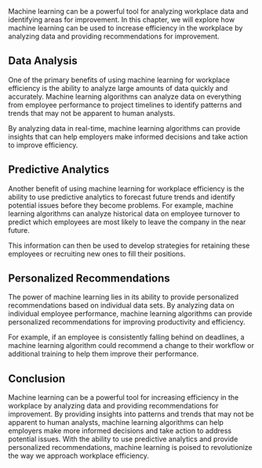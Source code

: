 

Machine learning can be a powerful tool for analyzing workplace data and identifying areas for improvement. In this chapter, we will explore how machine learning can be used to increase efficiency in the workplace by analyzing data and providing recommendations for improvement.

Data Analysis
-------------

One of the primary benefits of using machine learning for workplace efficiency is the ability to analyze large amounts of data quickly and accurately. Machine learning algorithms can analyze data on everything from employee performance to project timelines to identify patterns and trends that may not be apparent to human analysts.

By analyzing data in real-time, machine learning algorithms can provide insights that can help employers make informed decisions and take action to improve efficiency.

Predictive Analytics
--------------------

Another benefit of using machine learning for workplace efficiency is the ability to use predictive analytics to forecast future trends and identify potential issues before they become problems. For example, machine learning algorithms can analyze historical data on employee turnover to predict which employees are most likely to leave the company in the near future.

This information can then be used to develop strategies for retaining these employees or recruiting new ones to fill their positions.

Personalized Recommendations
----------------------------

The power of machine learning lies in its ability to provide personalized recommendations based on individual data sets. By analyzing data on individual employee performance, machine learning algorithms can provide personalized recommendations for improving productivity and efficiency.

For example, if an employee is consistently falling behind on deadlines, a machine learning algorithm could recommend a change to their workflow or additional training to help them improve their performance.

Conclusion
----------

Machine learning can be a powerful tool for increasing efficiency in the workplace by analyzing data and providing recommendations for improvement. By providing insights into patterns and trends that may not be apparent to human analysts, machine learning algorithms can help employers make more informed decisions and take action to address potential issues. With the ability to use predictive analytics and provide personalized recommendations, machine learning is poised to revolutionize the way we approach workplace efficiency.


